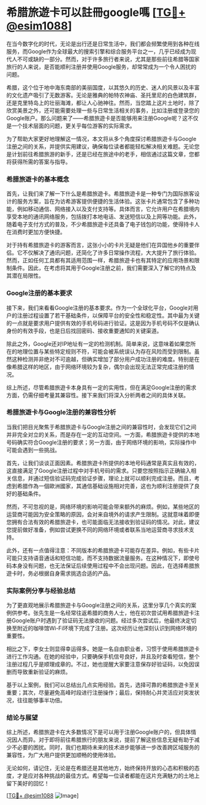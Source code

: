 # 希腊旅遊卡可以註冊google嗎 [[TG💪+ @esim1088](https://t.me/s/esim1088)]

在当今数字化的时代，无论是出行还是日常生活中，我们都会频繁使用到各种在线服务，而Google作为全球最大的搜索引擎和综合服务平台之一，几乎已经成为现代人不可或缺的一部分。然而，对于许多旅行者来说，尤其是那些前往希腊等国家旅行的人来说，是否能顺利注册并使用Google服务，却常常成为一个令人困扰的问题。

希腊，这个位于地中海东南部的美丽国度，以其悠久的历史、迷人的风景以及丰富的文化遗产吸引了无数游客。无论是雅典的帕特农神庙、圣托里尼的白色建筑群，还是克里特岛上的壮丽海滩，都让人心驰神往。然而，当您踏上这片土地时，除了欣赏美景之外，还可能需要处理一些与日常生活相关的事务，比如注册或登录您的Google账户。那么问题来了——希腊旅遊卡是否能够用来注册Google呢？这不仅是一个技术层面的问题，更关乎每位游客的实际需求。

为了帮助大家更好地理解这一情况，本文将从多个角度探讨希腊旅遊卡与Google注册之间的关系，并提供实用建议，确保每位读者都能轻松解决相关难题。无论您是计划前往希腊旅游的新手，还是已经在旅途中的老手，相信通过这篇文章，您都将获得所需的答案与指导。

### 希腊旅遊卡的基本概念

首先，让我们来了解一下什么是希腊旅遊卡。希腊旅遊卡是一种专门为国际旅客设计的服务方案，旨在为访希游客提供便捷的生活体验。这张卡片通常包含了多种功能，例如移动通信、网络接入以及支付支持等。具体而言，它允许用户在希腊境内享受本地的通讯网络服务，包括拨打本地电话、发送短信以及上网等功能。此外，随着电子支付方式的普及，不少希腊旅遊卡还具备了电子钱包的功能，使得持卡人在消费时更加方便快捷。

对于持有希腊旅遊卡的游客而言，这张小小的卡片无疑是他们在异国他乡的重要伴侣。它不仅解决了通讯问题，还简化了许多日常操作流程，大大提升了旅行体验。然而，正如任何工具都有其适用范围一样，希腊旅遊卡也有其特定的应用场景和限制条件。因此，在考虑将其用于Google注册之前，我们需要深入了解它的特点及其潜在局限性。

### Google注册的基本要求

接下来，我们来看看Google注册的基本要求。作为一个全球化平台，Google对用户的注册过程设置了若干基础条件，以保障平台的安全性和稳定性。其中最为关键的一点就是要求用户提供有效的手机号码进行验证。这是因为手机号码不仅是确认身份的有效手段，也是日后找回密码、接收重要通知的关键渠道。

除此之外，Google还对IP地址有一定的检测机制。简单来说，这意味着如果您所在的地理位置与某些特定规则不符，可能会被系统误认为存在风险而受到限制。虽然这种检测并非绝对不可逾越，但确实增加了部分用户成功注册的难度。特别是在像希腊这样的地区，由于网络环境较为复杂，偶尔会出现无法正常完成注册的情况。

综上所述，尽管希腊旅遊卡本身具有一定的实用性，但在满足Google注册的需求方面，仍需仔细考量其兼容性。接下来我们将深入分析两者之间的具体关联。

### 希腊旅遊卡与Google注册的兼容性分析

当我们把目光聚焦于希腊旅遊卡与Google注册之间的兼容性时，会发现它们之间并非完全对立的关系，而是存在一定的互动空间。一方面，希腊旅遊卡提供的本地号码确实符合Google注册的要求；另一方面，由于网络环境的影响，实际操作中可能会遇到一些挑战。

首先，让我们谈谈正面因素。希腊旅遊卡所提供的本地号码通常是真实且有效的，这直接满足了Google注册过程中对手机号码的需求。只要您按照指示正确输入相关信息，并通过短信验证码完成验证步骤，理论上就可以顺利完成注册。而且，考虑到希腊作為一個歐洲國家，其通信基础设施相对完善，这也为顺利注册提供了良好的基础条件。

然而，不可忽视的是，网络环境的影响可能会带来额外的麻烦。例如，某些地区的运营商可能因为安全策略的原因，会对来自境外的请求产生限制。这就意味着即便您拥有合法有效的希腊旅遊卡，也可能面临无法接收到验证码的情况。对此，建议您提前做好准备，例如尝试更换不同的网络环境或者联系当地运营商寻求技术支持。

此外，还有一点值得注意：不同版本的希腊旅遊卡可能存在差异。例如，有些卡片可能只支持语音通话和短信功能，而不支持数据流量服务。在这种情况下，即使号码本身没有问题，也无法保证后续使用过程中不会出现问题。因此，在选择希腊旅遊卡时，务必根据自身需求挑选合适的产品。

### 实际案例分享与经验总结

为了更直观地展示希腊旅遊卡与Google注册之间的关系，这里分享几个真实的案例供参考。张先生是一名经常往返希腊的商务人士，他在初次尝试用希腊旅遊卡注册Google账户时遇到了验证码无法接收的问题。经过多次尝试后，他最终决定切换至附近的咖啡馆Wi-Fi环境下完成了注册。这次经历让他深刻认识到网络环境的重要性。

相比之下，李女士则显得幸运得多。她是一名自由职业者，习惯于使用希腊旅遊卡进行工作沟通。在她的经验中，只要确保手机信号良好，并且及时查看短信，整个注册过程几乎是顺理成章的。不过，她也提醒大家要注意保存好验证码，以免因误删而导致重新验证的麻烦。

基于以上案例，我们可以总结出几点实用经验。首先，选择可靠的希腊旅遊卡至关重要；其次，尽量避免高峰时段进行注册操作；最后，保持耐心并灵活应对突发状况，往往能够事半功倍。

### 结论与展望

综上所述，希腊旅遊卡在大多数情况下是可以用于注册Google账户的，但具体情况因人而异。对于即将前往希腊旅行的朋友来说，提前了解这些信息无疑有助于减少不必要的困扰。同时，我们也期待未来的技术进步能够进一步改善跨区域服务的兼容性，为广大用户提供更加顺畅的使用体验。

无论如何，请记住，无论是在希腊还是其他地方，始终保持开放的心态和积极的态度，才是应对各种挑战的最佳方式。希望每一位读者都能在这片充满魅力的土地上留下美好的回忆！

[[TG💪+ @esim1088](https://t.me/s/esim1088) ![Image](https://i.postimg.cc/4NQfJmqS/Snipaste-2025-05-13-00-14-12.png)]